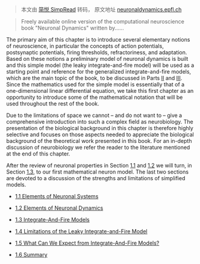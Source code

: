 > 本文由 [简悦 SimpRead](http://ksria.com/simpread/) 转码， 原文地址 [neuronaldynamics.epfl.ch](https://neuronaldynamics.epfl.ch/online/Ch1.html)

> Freely available online version of the computational neuroscience book "Neuronal Dynamics" written by......

The primary aim of this chapter is to introduce several elementary notions of neuroscience, in particular the concepts of action potentials, postsynaptic potentials, firing thresholds, refractoriness, and adaptation. Based on these notions a preliminary model of neuronal dynamics is built and this simple model (the leaky integrate-and-fire model) will be used as a starting point and reference for the generalized integrate-and-fire models, which are the main topic of the book, to be discussed in Parts [II](https://neuronaldynamics.epfl.ch/online/Pt2.html "Part II Generalized Integrate-and-Fire Neurons ‣ Neuronal Dynamics – From Single Neurons to Networks
and Models of Cognition") and [III](https://neuronaldynamics.epfl.ch/online/Pt3.html "Part III Networks of Neurons and Population Activity ‣ Neuronal Dynamics – From Single Neurons to Networks
and Models of Cognition"). Since the mathematics used for the simple model is essentially that of a one-dimensional linear differential equation, we take this first chapter as an opportunity to introduce some of the mathematical notation that will be used throughout the rest of the book.

Due to the limitations of space we cannot – and do not want to – give a comprehensive introduction into such a complex field as neurobiology. The presentation of the biological background in this chapter is therefore highly selective and focuses on those aspects needed to appreciate the biological background of the theoretical work presented in this book. For an in-depth discussion of neurobiology we refer the reader to the literature mentioned at the end of this chapter.

After the review of neuronal properties in Section [1.1](https://neuronaldynamics.epfl.ch/online/Ch1.S1.html "1.1 Elements of Neuronal Systems ‣ Chapter 1 Introduction: Neurons and Mathematics ‣ Part I Foundations of Neuronal Dynamics ‣ Neuronal Dynamics – From Single Neurons to Networks
and Models of Cognition") and [1.2](https://neuronaldynamics.epfl.ch/online/Ch1.S2.html "1.2 Elements of Neuronal Dynamics ‣ Chapter 1 Introduction: Neurons and Mathematics ‣ Part I Foundations of Neuronal Dynamics ‣ Neuronal Dynamics – From Single Neurons to Networks
and Models of Cognition") we will turn, in Section [1.3](https://neuronaldynamics.epfl.ch/online/Ch1.S3.html "1.3 Integrate-And-Fire Models ‣ Chapter 1 Introduction: Neurons and Mathematics ‣ Part I Foundations of Neuronal Dynamics ‣ Neuronal Dynamics – From Single Neurons to Networks
and Models of Cognition"), to our first mathematical neuron model. The last two sections are devoted to a discussion of the strengths and limitations of simplified models.

*   [1.1 Elements of Neuronal Systems](https://neuronaldynamics.epfl.ch/online/Ch1.S1.html "1.1 Elements of Neuronal Systems ‣ Chapter 1 Introduction: Neurons and Mathematics ‣ Part I Foundations of Neuronal Dynamics ‣ Neuronal Dynamics – From Single Neurons to Networks
    and Models of Cognition")

*   [1.2 Elements of Neuronal Dynamics](https://neuronaldynamics.epfl.ch/online/Ch1.S2.html "1.2 Elements of Neuronal Dynamics ‣ Chapter 1 Introduction: Neurons and Mathematics ‣ Part I Foundations of Neuronal Dynamics ‣ Neuronal Dynamics – From Single Neurons to Networks
    and Models of Cognition")

*   [1.3 Integrate-And-Fire Models](https://neuronaldynamics.epfl.ch/online/Ch1.S3.html "1.3 Integrate-And-Fire Models ‣ Chapter 1 Introduction: Neurons and Mathematics ‣ Part I Foundations of Neuronal Dynamics ‣ Neuronal Dynamics – From Single Neurons to Networks
    and Models of Cognition")

*   [1.4 Limitations of the Leaky Integrate-and-Fire Model](https://neuronaldynamics.epfl.ch/online/Ch1.S4.html "1.4 Limitations of the Leaky Integrate-and-Fire Model ‣ Chapter 1 Introduction: Neurons and Mathematics ‣ Part I Foundations of Neuronal Dynamics ‣ Neuronal Dynamics – From Single Neurons to Networks
    and Models of Cognition")

*   [1.5 What Can We Expect from Integrate-And-Fire Models?](https://neuronaldynamics.epfl.ch/online/Ch1.S5.html "1.5 What Can We Expect from Integrate-And-Fire Models? ‣ Chapter 1 Introduction: Neurons and Mathematics ‣ Part I Foundations of Neuronal Dynamics ‣ Neuronal Dynamics – From Single Neurons to Networks
    and Models of Cognition")

*   [1.6 Summary](https://neuronaldynamics.epfl.ch/online/Ch1.S6.html "1.6 Summary ‣ Chapter 1 Introduction: Neurons and Mathematics ‣ Part I Foundations of Neuronal Dynamics ‣ Neuronal Dynamics – From Single Neurons to Networks
    and Models of Cognition")